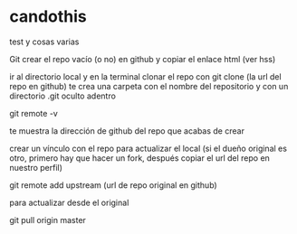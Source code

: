 # candothis
test y cosas varias


Git
crear el repo vacío (o no) en github y copiar el enlace html (ver hss)

ir al directorio local y en la terminal clonar el repo con
git clone (la url del repo en github)
te crea una carpeta con el nombre del repositorio y con un directorio .git oculto adentro

git remote -v

te muestra la dirección de github del repo que acabas de crear

crear un vínculo con el repo para actualizar el local (si el dueño original es otro, primero hay que hacer un fork, después copiar el url del repo en nuestro perfil)

git remote add upstream (url de repo original en github)

para actualizar desde el original

git pull origin master
